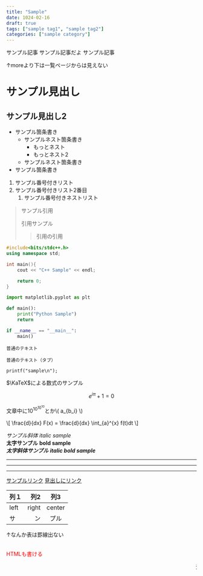 ```yaml
---
title: "Sample"
date: 1024-02-16
draft: true
tags: ["sample tag1", "sample tag2"]
categories: ["sample category"]
---
```


サンプル記事
サンプル記事だよ
サンプル記事

<!--more-->

↑moreより下は一覧ページからは見えない

# サンプル見出し
## サンプル見出し2

- サンプル箇条書き
    - サンプルネスト箇条書き
        - もっとネスト
        - もっとネスト2
    - サンプルネスト箇条書き
- サンプル箇条書き

1. サンプル番号付きリスト
1. サンプル番号付きリスト2番目
    1. サンプル番号付きネストリスト

> サンプル引用
>
> 引用サンプル
>
>> 引用の引用

```C++
#include<bits/stdc++.h>
using namespace std;

int main(){
    cout << "C++ Sample" << endl;

    return 0;
}
```

```Python
import matplotlib.pyplot as plt

def main():
    print("Python Sample")
    return

if __name__ == "__main__":
    main()
```

```
普通のテキスト
```

    普通のテキスト（タブ）

`printf("sample\n");`

$\KaTeX$による数式のサンプル

$$
    e^{i \pi} + 1 = 0
$$

文章中に$10^{10^{10^{10}}}$とか\\( a_{b_i} \\)

\\[
    \frac{d}{dx} F(x) = \frac{d}{dx} \int_{a}^{x} f(t)dt
\\]

*サンプル斜体* _italic sample_  
**太字サンプル** __bold sample__  
***太字斜体サンプル*** ___italic bold sample___

* * *

- - -

_ _ _

[サンプルリンク](https://ynucpc.github.io/)
[見出しにリンク](#サンプル見出し2)

|列１|列2|列3|
|:--|--:|:--:|
|left|right|center|
|サ|ン|プル|

↑なんか表は罫線出ない

<br />
<font color="red">HTMLも書ける</font>

<marquee>流れるサンプル</marquee>
